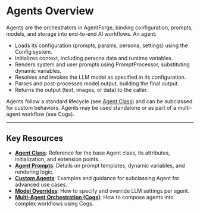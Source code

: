 # Agents Overview

Agents are the orchestrators in AgentForge, binding configuration, prompts, models, and storage into end-to-end AI workflows. An agent:

- Loads its configuration (prompts, params, persona, settings) using the Config system.
- Initializes context, including persona data and runtime variables.
- Renders system and user prompts using PromptProcessor, substituting dynamic variables.
- Resolves and invokes the LLM model as specified in its configuration.
- Parses and post-processes model output, building the final output.
- Returns the output (text, images, or data) to the caller.

Agents follow a standard lifecycle (see [Agent Class](agent_class.md)) and can be subclassed for custom behaviors. Agents may be used standalone or as part of a multi-agent workflow (see Cogs).

---

## Key Resources

- **[Agent Class](agent_class.md)**: Reference for the base Agent class, its attributes, initialization, and extension points.
- **[Agent Prompts](agent_prompts.md)**: Details on prompt templates, dynamic variables, and rendering logic.
- **[Custom Agents](custom_agents.md)**: Examples and guidance for subclassing Agent for advanced use cases.
- **[Model Overrides](../settings/models.md#specifying-model-overrides-in-agents)**: How to specify and override LLM settings per agent.
- **[Multi-Agent Orchestration (Cogs)](../cogs/cogs.md)**: How to compose agents into complex workflows using Cogs.

